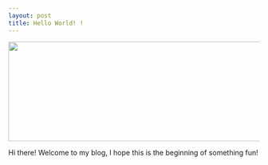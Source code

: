 ```yaml
---
layout: post
title: Hello World! !
---
```



<div style="text-align: center;">
	<img src="{{ site.baseurl }}/images/2018-12-8-Hello-World/banner.png" style="width:700px;height:200px;">
</div>


Hi there!
Welcome to my blog, I hope this is the beginning of something fun!

